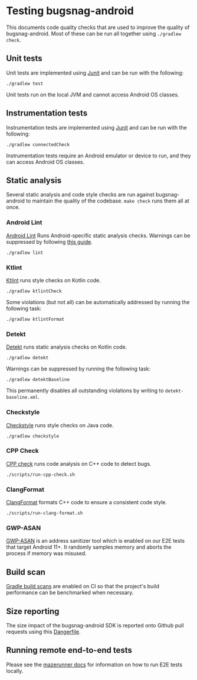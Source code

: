 # Testing bugsnag-android

This documents code quality checks that are used to improve the quality of bugsnag-android. Most of these can be run all together using `./gradlew check`.

## Unit tests

Unit tests are implemented using [Junit](https://developer.android.com/training/testing/unit-testing/local-unit-tests) and can be run with the following:

`./gradlew test`

Unit tests run on the local JVM and cannot access Android OS classes.

## Instrumentation tests

Instrumentation tests are implemented using [Junit](https://developer.android.com/training/testing/unit-testing/instrumented-unit-tests) and can be run with the following:

`./gradlew connectedCheck`

Instrumentation tests require an Android emulator or device to run, and they can access Android OS classes.

## Static analysis

Several static analysis and code style checks are run against bugsnag-android to maintain the quality of the codebase. `make check` runs them all at once.

### Android Lint

[Android Lint](https://developer.android.com/studio/write/lint) Runs Android-specific static analysis checks. Warnings can be suppressed by following [this guide](https://developer.android.com/studio/write/lint#config).

```shell
./gradlew lint
```

### Ktlint

[Ktlint](https://github.com/pinterest/ktlint) runs style checks on Kotlin code.

```shell
./gradlew ktlintCheck
```

Some violations (but not all) can be automatically addressed by running the following task:

```shell
./gradlew ktlintFormat
```

### Detekt

[Detekt](https://github.com/detekt/detekt) runs static analysis checks on Kotlin code.

```shell
./gradlew detekt
```

Warnings can be suppressed by running the following task:

```shell
./gradlew detektBaseline
```

This permanently disables all outstanding violations by writing to `detekt-baseline.xml`.

### Checkstyle

[Checkstyle](https://github.com/checkstyle/checkstyle) runs style checks on Java code.

```shell
./gradlew checkstyle
```

### CPP Check

[CPP check](http://cppcheck.sourceforge.net/) runs code analysis on C++ code to detect bugs.

```shell
./scripts/run-cpp-check.sh
```

### ClangFormat

[ClangFormat](https://clang.llvm.org/docs/ClangFormat.html) formats C++ code to ensure a consistent code style.

```shell
./scripts/run-clang-format.sh
```

### GWP-ASAN

[GWP-ASAN](https://developer.android.com/ndk/guides/gwp-asan) is an address sanitizer tool which is enabled on our E2E tests that target Android 11+. It randomly samples memory and aborts the process if memory was misused.

## Build scan

[Gradle build scans](https://scans.gradle.com/) are enabled on CI so that the project's build performance can be benchmarked when necessary.

## Size reporting

The size impact of the bugsnag-android SDK is reported onto Github pull requests using this [Dangerfile](../features/fixtures/minimalapp/Dangerfile).

## Running remote end-to-end tests

Please see the [mazerunner docs](MAZERUNNER.md) for information on how to run E2E tests locally.
